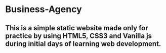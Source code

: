 # Business-Agency
## This is a simple static website made only for practice by using HTML5, CSS3 and Vanilla js during initial days of learning web development.



